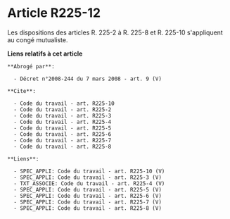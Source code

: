 # Article R225-12

Les dispositions des articles R. 225-2 à R. 225-8 et R. 225-10 s'appliquent au congé mutualiste.

**Liens relatifs à cet article**

	**Abrogé par**:

	  - Décret n°2008-244 du 7 mars 2008 - art. 9 (V)

	**Cite**:

	  - Code du travail - art. R225-10
	  - Code du travail - art. R225-2
	  - Code du travail - art. R225-3
	  - Code du travail - art. R225-4
	  - Code du travail - art. R225-5
	  - Code du travail - art. R225-6
	  - Code du travail - art. R225-7
	  - Code du travail - art. R225-8

	**Liens**:

	  - SPEC_APPLI: Code du travail - art. R225-10 (V)
	  - SPEC_APPLI: Code du travail - art. R225-3 (V)
	  - TXT_ASSOCIE: Code du travail - art. R225-4 (V)
	  - SPEC_APPLI: Code du travail - art. R225-5 (V)
	  - SPEC_APPLI: Code du travail - art. R225-6 (V)
	  - SPEC_APPLI: Code du travail - art. R225-7 (V)
	  - SPEC_APPLI: Code du travail - art. R225-8 (V)
